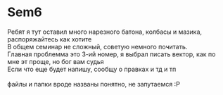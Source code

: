 # Sem6
Ребят я тут оставил много нарезного батона, колбасы и мазика, распоряжайтесь как хотите\
В общем семинар не сложный, советую немного почитать.\
Главная проблемма это 3-ий номер, я выбрал писать вектор, как по мне эт проще, но бог вам судья\
Если что еще будет напишу, сообщу о правках и тд и тп\
\
файлы и папки вроде названы понятно, не запутаемся :Р

